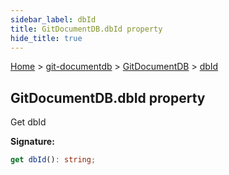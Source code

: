 ```yaml
---
sidebar_label: dbId
title: GitDocumentDB.dbId property
hide_title: true
---
```


[Home](./index.md) &gt; [git-documentdb](./git-documentdb.md) &gt; [GitDocumentDB](./git-documentdb.gitdocumentdb.md) &gt; [dbId](./git-documentdb.gitdocumentdb.dbid.md)

## GitDocumentDB.dbId property

Get dbId

<b>Signature:</b>

```typescript
get dbId(): string;
```
